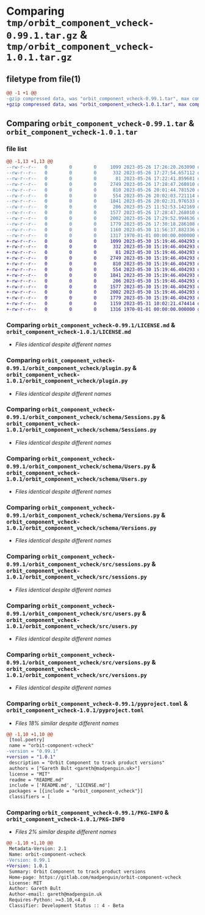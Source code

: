 # Comparing `tmp/orbit_component_vcheck-0.99.1.tar.gz` & `tmp/orbit_component_vcheck-1.0.1.tar.gz`

## filetype from file(1)

```diff
@@ -1 +1 @@
-gzip compressed data, was "orbit_component_vcheck-0.99.1.tar", max compression
+gzip compressed data, was "orbit_component_vcheck-1.0.1.tar", max compression
```

## Comparing `orbit_component_vcheck-0.99.1.tar` & `orbit_component_vcheck-1.0.1.tar`

### file list

```diff
@@ -1,13 +1,13 @@
--rw-r--r--   0        0        0     1099 2023-05-26 17:26:20.263090 orbit_component_vcheck-0.99.1/LICENSE.md
--rw-r--r--   0        0        0      332 2023-05-26 17:27:54.657112 orbit_component_vcheck-0.99.1/README.md
--rw-r--r--   0        0        0       81 2023-05-26 17:22:41.859681 orbit_component_vcheck-0.99.1/orbit_component_vcheck/__init__.py
--rw-r--r--   0        0        0     2749 2023-05-26 17:28:47.268010 orbit_component_vcheck-0.99.1/orbit_component_vcheck/plugin.py
--rw-r--r--   0        0        0      810 2023-05-26 20:01:44.781520 orbit_component_vcheck-0.99.1/orbit_component_vcheck/schema/Sessions.py
--rw-r--r--   0        0        0      554 2023-05-26 20:02:03.721114 orbit_component_vcheck-0.99.1/orbit_component_vcheck/schema/Users.py
--rw-r--r--   0        0        0     1841 2023-05-26 20:02:31.976533 orbit_component_vcheck-0.99.1/orbit_component_vcheck/schema/Versions.py
--rw-r--r--   0        0        0      206 2023-05-25 11:52:53.142169 orbit_component_vcheck-0.99.1/orbit_component_vcheck/src/cli_base.py
--rw-r--r--   0        0        0     1577 2023-05-26 17:28:47.268010 orbit_component_vcheck-0.99.1/orbit_component_vcheck/src/sessions.py
--rw-r--r--   0        0        0     2002 2023-05-26 17:29:52.994636 orbit_component_vcheck-0.99.1/orbit_component_vcheck/src/users.py
--rw-r--r--   0        0        0     1779 2023-05-26 17:30:18.286108 orbit_component_vcheck-0.99.1/orbit_component_vcheck/src/versions.py
--rw-r--r--   0        0        0     1160 2023-05-30 11:56:37.882336 orbit_component_vcheck-0.99.1/pyproject.toml
--rw-r--r--   0        0        0     1317 1970-01-01 00:00:00.000000 orbit_component_vcheck-0.99.1/PKG-INFO
+-rw-r--r--   0        0        0     1099 2023-05-30 15:19:46.404293 orbit_component_vcheck-1.0.1/LICENSE.md
+-rw-r--r--   0        0        0      332 2023-05-30 15:19:46.404293 orbit_component_vcheck-1.0.1/README.md
+-rw-r--r--   0        0        0       81 2023-05-30 15:19:46.404293 orbit_component_vcheck-1.0.1/orbit_component_vcheck/__init__.py
+-rw-r--r--   0        0        0     2749 2023-05-30 15:19:46.404293 orbit_component_vcheck-1.0.1/orbit_component_vcheck/plugin.py
+-rw-r--r--   0        0        0      810 2023-05-30 15:19:46.404293 orbit_component_vcheck-1.0.1/orbit_component_vcheck/schema/Sessions.py
+-rw-r--r--   0        0        0      554 2023-05-30 15:19:46.404293 orbit_component_vcheck-1.0.1/orbit_component_vcheck/schema/Users.py
+-rw-r--r--   0        0        0     1841 2023-05-30 15:19:46.404293 orbit_component_vcheck-1.0.1/orbit_component_vcheck/schema/Versions.py
+-rw-r--r--   0        0        0      206 2023-05-30 15:19:46.404293 orbit_component_vcheck-1.0.1/orbit_component_vcheck/src/cli_base.py
+-rw-r--r--   0        0        0     1577 2023-05-30 15:19:46.404293 orbit_component_vcheck-1.0.1/orbit_component_vcheck/src/sessions.py
+-rw-r--r--   0        0        0     2002 2023-05-30 15:19:46.404293 orbit_component_vcheck-1.0.1/orbit_component_vcheck/src/users.py
+-rw-r--r--   0        0        0     1779 2023-05-30 15:19:46.404293 orbit_component_vcheck-1.0.1/orbit_component_vcheck/src/versions.py
+-rw-r--r--   0        0        0     1159 2023-05-31 10:02:21.474414 orbit_component_vcheck-1.0.1/pyproject.toml
+-rw-r--r--   0        0        0     1316 1970-01-01 00:00:00.000000 orbit_component_vcheck-1.0.1/PKG-INFO
```

### Comparing `orbit_component_vcheck-0.99.1/LICENSE.md` & `orbit_component_vcheck-1.0.1/LICENSE.md`

 * *Files identical despite different names*

### Comparing `orbit_component_vcheck-0.99.1/orbit_component_vcheck/plugin.py` & `orbit_component_vcheck-1.0.1/orbit_component_vcheck/plugin.py`

 * *Files identical despite different names*

### Comparing `orbit_component_vcheck-0.99.1/orbit_component_vcheck/schema/Sessions.py` & `orbit_component_vcheck-1.0.1/orbit_component_vcheck/schema/Sessions.py`

 * *Files identical despite different names*

### Comparing `orbit_component_vcheck-0.99.1/orbit_component_vcheck/schema/Users.py` & `orbit_component_vcheck-1.0.1/orbit_component_vcheck/schema/Users.py`

 * *Files identical despite different names*

### Comparing `orbit_component_vcheck-0.99.1/orbit_component_vcheck/schema/Versions.py` & `orbit_component_vcheck-1.0.1/orbit_component_vcheck/schema/Versions.py`

 * *Files identical despite different names*

### Comparing `orbit_component_vcheck-0.99.1/orbit_component_vcheck/src/sessions.py` & `orbit_component_vcheck-1.0.1/orbit_component_vcheck/src/sessions.py`

 * *Files identical despite different names*

### Comparing `orbit_component_vcheck-0.99.1/orbit_component_vcheck/src/users.py` & `orbit_component_vcheck-1.0.1/orbit_component_vcheck/src/users.py`

 * *Files identical despite different names*

### Comparing `orbit_component_vcheck-0.99.1/orbit_component_vcheck/src/versions.py` & `orbit_component_vcheck-1.0.1/orbit_component_vcheck/src/versions.py`

 * *Files identical despite different names*

### Comparing `orbit_component_vcheck-0.99.1/pyproject.toml` & `orbit_component_vcheck-1.0.1/pyproject.toml`

 * *Files 18% similar despite different names*

```diff
@@ -1,10 +1,10 @@
 [tool.poetry]
 name = "orbit-component-vcheck"
-version = "0.99.1"
+version = "1.0.1"
 description = "Orbit Component to track product versions"
 authors = ["Gareth Bult <gareth@madpenguin.uk>"]
 license = "MIT"
 readme = "README.md"
 include = ['README.md', 'LICENSE.md']
 packages = [{include = "orbit_component_vcheck"}]
 classifiers = [
```

### Comparing `orbit_component_vcheck-0.99.1/PKG-INFO` & `orbit_component_vcheck-1.0.1/PKG-INFO`

 * *Files 2% similar despite different names*

```diff
@@ -1,10 +1,10 @@
 Metadata-Version: 2.1
 Name: orbit-component-vcheck
-Version: 0.99.1
+Version: 1.0.1
 Summary: Orbit Component to track product versions
 Home-page: https://gitlab.com/madpenguin/orbit-component-vcheck
 License: MIT
 Author: Gareth Bult
 Author-email: gareth@madpenguin.uk
 Requires-Python: >=3.10,<4.0
 Classifier: Development Status :: 4 - Beta
```


